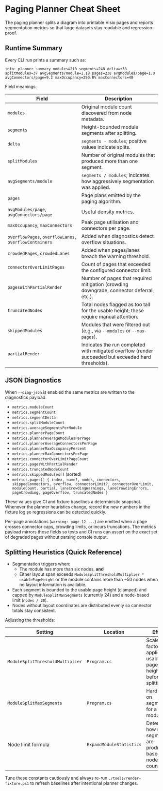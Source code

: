 # Paging Planner Cheat Sheet

The paging planner splits a diagram into printable Visio pages and reports
segmentation metrics so that large datasets stay readable and regression‐proof.

## Runtime Summary

Every CLI run prints a summary such as:

```
info: planner summary modules=210 segments=248 delta=+38 splitModules=37 avgSegments/module=1.18 pages=238 avgModules/page=1.0 avgConnectors/page=9.2 maxOccupancy=250.0% maxConnectors=48
```

Field meanings:

| Field | Description |
| --- | --- |
| `modules` | Original module count discovered from node metadata. |
| `segments` | Height-bounded module segments after splitting. |
| `delta` | `segments - modules`; positive values indicate splits. |
| `splitModules` | Number of original modules that produced more than one segment. |
| `avgSegments/module` | `segments / modules`; indicates how aggressively segmentation was applied. |
| `pages` | Page plans emitted by the paging algorithm. |
| `avgModules/page`, `avgConnectors/page` | Useful density metrics. |
| `maxOccupancy`, `maxConnectors` | Peak page utilisation and connectors per page. |
| `overflowPages`, `overflowLanes`, `overflowContainers` | Added when diagnostics detect overflow situations. |
| `crowdedPages`, `crowdedLanes` | Added when pages/lanes breach the warning threshold. |
| `connectorOverLimitPages` | Count of pages that exceeded the configured connector limit. |
| `pagesWithPartialRender` | Number of pages that required mitigation (crowding downgrade, connector deferral, etc.). |
| `truncatedNodes` | Total nodes flagged as too tall for the usable height; these require manual attention. |
| `skippedModules` | Modules that were filtered out (e.g., via `--modules` or `--max-pages`). |
| `partialRender` | Indicates the run completed with mitigated overflow (render succeeded but exceeded hard thresholds). |

## JSON Diagnostics

When `--diag-json` is enabled the same metrics are written to the diagnostics
payload:

- `metrics.moduleCount`
- `metrics.segmentCount`
- `metrics.segmentDelta`
- `metrics.splitModuleCount`
- `metrics.averageSegmentsPerModule`
- `metrics.plannerPageCount`
- `metrics.plannerAverageModulesPerPage`
- `metrics.plannerAverageConnectorsPerPage`
- `metrics.plannerMaxOccupancyPercent`
- `metrics.plannerMaxConnectorsPerPage`
- `metrics.connectorOverLimitPageCount`
- `metrics.pagesWithPartialRender`
- `metrics.truncatedNodeCount`
- `metrics.skippedModules[]` (sorted)
- `metrics.pages[] { index, name?, nodes, connectors, skippedConnectors, overflow, connectorLimit?, connectorOverLimit, moduleCount, partial, laneCrowdingWarnings, laneCrowdingErrors, pageCrowding, pageOverflow, truncatedNodes }`

These values give CI and fixture baselines a deterministic snapshot. Whenever
the planner heuristics change, record the new numbers in the fixture log so
regressions can be detected quickly.

Per-page annotations (`warning: page 12 ...`) are emitted when a page crosses connector caps, crowding limits, or incurs truncations. The metrics payload mirrors those fields so tests and CI runs can assert on the exact set of degraded pages without parsing console output.

## Splitting Heuristics (Quick Reference)

- Segmentation triggers when:
  - The module has more than six nodes, **and**
  - Either layout span exceeds `ModuleSplitThresholdMultiplier * usablePageHeight`
    or the module contains more than ~50 nodes when no layout information is available.
- Each segment is bounded to the usable page height (clamped) and capped by
  `ModuleSplitMaxSegments` (currently 24) and a node-based limit (`nodes / 20`).
- Nodes without layout coordinates are distributed evenly so connector totals stay consistent.

Adjusting the thresholds:

| Setting | Location | Effect |
| --- | --- | --- |
| `ModuleSplitThresholdMultiplier` | `Program.cs` | Scale factor applied to usable page height before splitting. |
| `ModuleSplitMaxSegments` | `Program.cs` | Hard cap on segments for a module. |
| Node limit formula | `ExpandModuleStatistics` | Determines how many segments are produced based on node count. |

Tune these constants cautiously and always re-run `./tools/render-fixture.ps1` to
refresh baselines after intentional planner changes.

